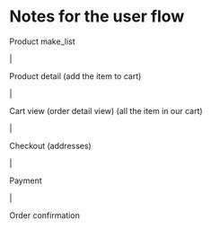 # Notes for the user flow

Product make_list

|

Product detail (add the item to cart)

|

Cart view (order detail view) (all the item in our cart)

|

Checkout (addresses)

|

Payment

|

Order confirmation